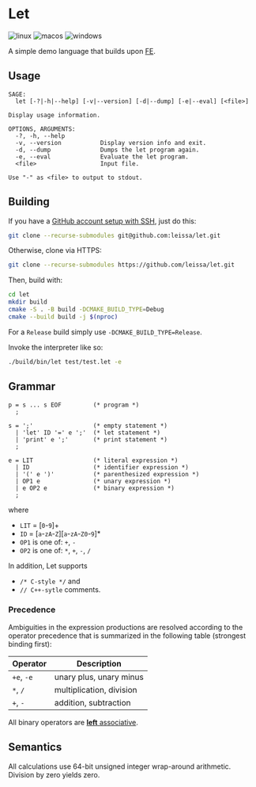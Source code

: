 # Let

![linux](https://img.shields.io/github/actions/workflow/status/leissa/let/linux.yml?logo=linux&logoColor=white&label=linux&link=https%3A%2F%2Fgithub.com%2Fleissa%2Flet%2Factions%2Fworkflows%2Flinux.yml)
![macos](https://img.shields.io/github/actions/workflow/status/leissa/let/macos.yml?logo=apple&logoColor=white&label=macos&link=https%3A%2F%2Fgithub.com%2Fleissa%2Flet%2Factions%2Fworkflows%2Fmacos.yml)
![windows](https://img.shields.io/github/actions/workflow/status/leissa/let/windows.yml?logo=windows&logoColor=white&label=windows&link=https%3A%2F%2Fgithub.com%2Flet%2Fleissa%2Factions%2Fworkflows%2Fwindows.yml)

A simple demo language that builds upon [FE](https://leissa.github.io/fe/).

## Usage

```
SAGE:
  let [-?|-h|--help] [-v|--version] [-d|--dump] [-e|--eval] [<file>]

Display usage information.

OPTIONS, ARGUMENTS:
  -?, -h, --help
  -v, --version           Display version info and exit.
  -d, --dump              Dumps the let program again.
  -e, --eval              Evaluate the let program.
  <file>                  Input file.

Use "-" as <file> to output to stdout.
```

## Building

If you have a [GitHub account setup with SSH](https://docs.github.com/en/authentication/connecting-to-github-with-ssh), just do this:
```sh
git clone --recurse-submodules git@github.com:leissa/let.git
```
Otherwise, clone via HTTPS:
```sh
git clone --recurse-submodules https://github.com/leissa/let.git
```
Then, build with:
```sh
cd let
mkdir build
cmake -S . -B build -DCMAKE_BUILD_TYPE=Debug
cmake --build build -j $(nproc)
```
For a `Release` build simply use `-DCMAKE_BUILD_TYPE=Release`.

Invoke the interpreter like so:
```sh
./build/bin/let test/test.let -e
```

## Grammar

```ebnf
p = s ... s EOF         (* program *)
  ;

s = ';'                 (* empty statement *)
  | 'let' ID '=' e ';'  (* let statement *)
  | 'print' e ';'       (* print statement *)
  ;

e = LIT                 (* literal expression *)
  | ID                  (* identifier expression *)
  | '(' e ')'           (* parenthesized expression *)
  | OP1 e               (* unary expression *)
  | e OP2 e             (* binary expression *)
  ;
```
where
* `LIT` = [`0`-`9`]+
* `ID` = [`a`-`zA`-`Z`][`a`-`zA`-`Z0`-`9`]*
* `OP1` is one of: `+`, `-`
* `OP2` is one of: `*`, `+`, `-`, `/`

In addition, Let supports
* `/* C-style */` and
* `// C++-sytle` comments.

### Precedence

Ambiguities in the expression productions are resolved according to the operator precedence that is summarized in the following table (strongest binding first):

| Operator                        | Description              |
|---------------------------------|--------------------------|
| `+e`, `-e`                      | unary plus, unary minus  |
| `*`, `/`                        | multiplication, division |
| `+`, `-`                        | addition, subtraction    |

All binary operators are [**left** associative](https://en.wikipedia.org/wiki/Operator_associativity).

## Semantics

All calculations use 64-bit unsigned integer wrap-around arithmetic.
Division by zero yields zero.
